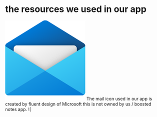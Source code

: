 # the resources we used in our app
![Mail.png](Mail.png)
The mail icon used in our app is created by fluent design of Microsoft this is not owned by us / boosted notes app.
![
